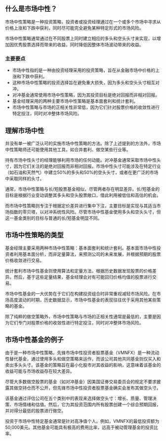 ## 什么是市场中性？

市场中性策略是一种投资策略，投资者或投资经理通过在一个或多个市场中寻求从价格上涨和下跌中获利，同时尽可能完全避免某种特定形式的市场风险。

市场中性策略通常通过在不同股票上同时建立相应的多头和空头头寸来实现，以增加因优秀股票选择而带来的收益，同时降低因整体市场波动带来的收益。

### 主要要点

- 市场中性指的是一种由投资经理采用的投资策略，旨在从金融市场中价格的上涨和下跌中获利。
- 这种市场中性策略的投资选择旨在避免重大损失，因为多头和空头头寸相互对冲。
- 对冲基金通常使用市场中性策略，因为其投资目标是绝对回报而非相对回报。
- 基金经理采用的两种主要市场中性策略是基本面套利和统计套利。
- 市场中性策略与市场的正相关性非常低，因为它们针对股票价格的收敛性进行特定投注，同时对冲整体市场风险。

## 理解市场中性

并没有单一被广泛认可的实施市场中性策略的方法。除了上述提到的方法外，市场中性策略师还可能使用其他工具，如合并套利、做空某些行业等。

持有市场中性头寸的经理能够利用市场的任何动能。对冲基金通常采取市场中性头寸，因为它们关注的是绝对回报而非相对回报。市场中性头寸可能涉及在特定行业（如石油和天然气）中建立50%的多头和50%的空头头寸，或者在更广泛的市场中采取同样的头寸。

通常，市场中性策略与长/短股票基金相似，尽管两者存在明显差异。长/短基金的目标是根据行业变动调整其多头和空头股票敞口，借此利用被低估和高估的机会。

而市场中性策略则专注于根据定价差异进行集中下注，主要目标是实现与其适当市场指数的零贝塔，以对冲系统性风险。尽管市场中性基金使用多头和空头头寸，但这一基金类别的目标与普通的长/短基金明显不同。

## 市场中性策略的类型

基金经理主要采用两种市场中性策略：基本面套利和统计套利。基本面市场中性投资者利用基本面分析，而非定量算法，来预测公司的未来发展，并根据预期的股票价格收敛进行交易。

统计套利市场中性基金则使用算法和定量方法，根据历史数据发现股票的价格差异。然后，基于这些定量结果，基金经理会对有可能回归价格均值的股票进行交易。

市场中性基金的一大优势在于它们在构建投资组合时非常重视减轻市场风险。在市场高度波动的时期，历史数据显示，市场中性基金的表现往往优于采用其他某些策略的基金。

除了纯粹的做空策略外，市场中性策略与市场的正相关性通常是最低的，主要是因为它们专门对股票价格的收敛性进行特定投注，同时对冲整体市场风险。

## 市场中性基金的例子

由于是一种市场中性策略，先锋市场中性投资者股票基金（VMNFX）是一种流动性替代基金，通过使用多头和做空策略来运作，而该公司其他共同基金则仅买入和卖出多头头寸。该基金的策略旨在最小化股市对其收益的影响，这意味着该基金的收益可能与市场收益存在较大差异。

尽管大多数做空股票的基金（如对冲基金）因美国证券交易委员会的规定不要求披露其做空持仓而不公开，但先锋市场中性投资者股票基金确实会发布其做空头寸。

该基金通过评估公司在五个类别中的表现来选择做空头寸：增长、质量、管理决策、市场情绪和估值。然后，它为其投资范围内所有股票创建一个综合预期回报，并对得分最低的股票进行做空。

投资于市场中性特定基金通常是针对高净值个人。例如，VMNFX的最低投资额为50,000美元。其他基金可能具有极高的费用比率，远高于被动管理基金的投资比率。
